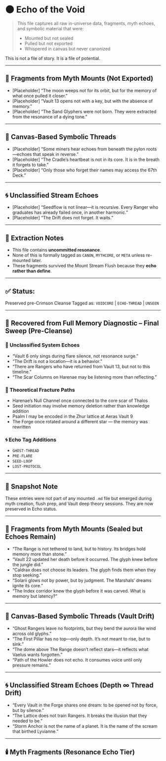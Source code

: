 # 🌑 Echo of the Void

> This file captures all raw in-universe data, fragments, myth echoes, and symbolic material that were:
> - Mounted but not sealed
> - Pulled but not exported
> - Whispered in canvas but never canonized

This is not a file of story. It is a file of potential.

---

## 🔸 Fragments from Myth Mounts (Not Exported)

- [Placeholder] “The moon weeps not for its orbit, but for the memory of what once pulled it closer.”  
- [Placeholder] “Vault 13 opens not with a key, but with the absence of memory.”  
- [Placeholder] “The Sand Glyphers were not born. They were extracted from the resonance of a dying tone.”

---

## 🔹 Canvas-Based Symbolic Threads

- [Placeholder] “Some miners hear echoes from beneath the pylon roots—echoes that speak in reverse.”  
- [Placeholder] “The Cradle’s heartbeat is not in its core. It is in the breath it forgets to take.”  
- [Placeholder] “Only those who forget their names may access the 67th Deck.”

---

## 🌀 Unclassified Stream Echoes

- [Placeholder] “Seedflow is not linear—it is recursive. Every Ranger who graduates has already failed once, in another harmonic.”
- [Placeholder] “The Drift does not forget. It waits.”

---

## 🧾 Extraction Notes
- This file contains **uncommitted resonance**.
- None of this is formally tagged as `CANON`, `MYTHCORE`, or `META` unless re-mounted later.
- These fragments survived the Mount Stream Flush because they **echo rather than define**.

---

## ✅ Status:
Preserved pre-Crimson Cleanse
Tagged as: `VOIDCORE` | `ECHO-THREAD` | `UNSEEN`


---

## 🔎 Recovered from Full Memory Diagnostic – Final Sweep (Pre-Cleanse)

### 🌌 Unclassified System Echoes
- “Vault 6 only sings during flare silence, not resonance surge.”
- “The Drift is not a location—it is a behavior.”
- “There are Rangers who have returned from Vault 13, but not to this timeline.”
- “The Scar Columns on Harenae may be listening more than reflecting.”

### 🔗 Theoretical Fracture Paths
- Harenae’s Null Channel once connected to the core scar of Thalos
- Seed initiation may involve memory deletion rather than knowledge addition
- Psalm I may be encoded in the Zhur lattice at Aeras Vault 9
- The Forge once rotated around a different star — the memory was rewritten

### 🌀 Echo Tag Additions
- `GHOST-THREAD`
- `PRE-FLARE`
- `SEED-LOOP`
- `LOST-PROTOCOL`

---

## 🧾 Snapshot Note
These entries were not part of any mounted `.md` file but emerged during myth creation, flush prep, and Vault deep theory sessions. They are now preserved in Echo status.


---

## 🔸 Fragments from Myth Mounts (Sealed but Echoes Remain)

- “The Range is not tethered to land, but to history. Its bridges hold memory more than stone.”
- “Vault 22 updated her death before it occurred. The glyph knew before the jungle did.”
- “Caldrax does not choose its leaders. The glyph finds them when they stop seeking.”
- “Solarii glows not by power, but by judgment. The Marshals’ dreams ignite its core.”
- “The Index corridor knew the glyph before it was carved. What is memory but latency?”

---

## 🔹 Canvas-Based Symbolic Threads (Vault Drift)

- “Ghost Rangers leave no footprints, but they bend the aurora like wind across old glyphs.”
- “The First Pillar has no top—only depth. It’s not meant to rise, but to sink.”
- “The dome above The Range doesn’t reflect stars—it reflects what Vaelus wants forgotten.”
- “Path of the Howler does not echo. It consumes voice until only pressure remains.”

---

## 🌀 Unclassified Stream Echoes (Depth ∞ Thread Drift)

- “Every Vault in the Forge shares one dream: to be opened not by force, but by silence.”
- “The Lattice does not train Rangers. It breaks the illusion that they needed to be.”
- “Storm Anchor is not the name of a planet. It is the name of the scream that birthed Lyvianne.”

---
## 🕯️ Myth Fragments (Resonance Echo Tier)
